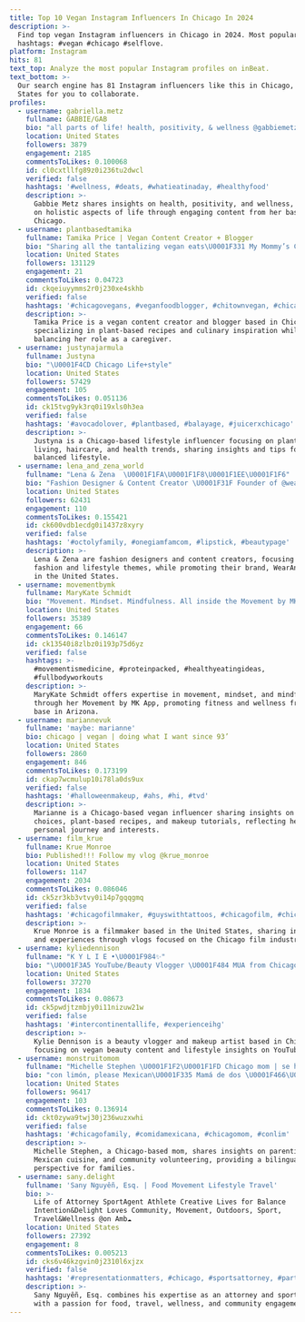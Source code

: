 ```yaml
---
title: Top 10 Vegan Instagram Influencers In Chicago In 2024
description: >-
  Find top vegan Instagram influencers in Chicago in 2024. Most popular
  hashtags: #vegan #chicago #selflove.
platform: Instagram
hits: 81
text_top: Analyze the most popular Instagram profiles on inBeat.
text_bottom: >-
  Our search engine has 81 Instagram influencers like this in Chicago, United
  States for you to collaborate.
profiles:
  - username: gabriella.metz
    fullname: GABBIE/GAB
    bio: "all parts of life! health, positivity, & wellness @gabbiemetz / chicago, il \U0001F607 codes in my highlights"
    location: United States
    followers: 3879
    engagement: 2185
    commentsToLikes: 0.100068
    id: cl0cxtllfg89z0i236tu2dwcl
    verified: false
    hashtags: '#wellness, #deats, #whatieatinaday, #healthyfood'
    description: >-
      Gabbie Metz shares insights on health, positivity, and wellness, focusing
      on holistic aspects of life through engaging content from her base in
      Chicago.
  - username: plantbasedtamika
    fullname: Tamika Price | Vegan Content Creator + Blogger
    bio: "Sharing all the tantalizing vegan eats\U0001F331 My Mommy’s Caregiver\U0001F497 | @shopstandout Owner\U0001F457 \U0001F4CD: Chicago | \U0001F4E7 : info@plantbasedtamika.com Join my newsletter\U0001F447\U0001F3FD"
    location: United States
    followers: 131129
    engagement: 21
    commentsToLikes: 0.04723
    id: ckqeiuyymms2r0j230xe4skhb
    verified: false
    hashtags: '#chicagovegans, #veganfoodblogger, #chitownvegan, #chicagofoodie'
    description: >-
      Tamika Price is a vegan content creator and blogger based in Chicago,
      specializing in plant-based recipes and culinary inspiration while
      balancing her role as a caregiver.
  - username: justynajarmula
    fullname: Justyna
    bio: "\U0001F4CD Chicago Life+style"
    location: United States
    followers: 57429
    engagement: 105
    commentsToLikes: 0.051136
    id: ck15tvg9yk3rq0i19xls0h3ea
    verified: false
    hashtags: '#avocadolover, #plantbased, #balayage, #juicerxchicago'
    description: >-
      Justyna is a Chicago-based lifestyle influencer focusing on plant-based
      living, haircare, and health trends, sharing insights and tips for a
      balanced lifestyle.
  - username: lena_and_zena_world
    fullname: "Lena & Zena  \U0001F1FA\U0001F1F8\U0001F1EE\U0001F1F6"
    bio: "Fashion Designer & Content Creator \U0001F31F Founder of @wearanez"
    location: United States
    followers: 62431
    engagement: 110
    commentsToLikes: 0.155421
    id: ck600vdb1ecdg0i1437z8xyry
    verified: false
    hashtags: '#octolyfamily, #onegiamfamcom, #lipstick, #beautypage'
    description: >-
      Lena & Zena are fashion designers and content creators, focusing on
      fashion and lifestyle themes, while promoting their brand, WearAnez. Based
      in the United States.
  - username: movementbymk
    fullname: MaryKate Schmidt
    bio: "Movement. Mindset. Mindfulness. All inside the Movement by MK App \U0001F4AA\U0001F3FD Start your free trial ⬇️ Based in AZ \U0001F335but training you anytime, anywhere ⚡️"
    location: United States
    followers: 35389
    engagement: 66
    commentsToLikes: 0.146147
    id: ck13540i8zlbz0i193p75d6yz
    verified: false
    hashtags: >-
      #movementismedicine, #proteinpacked, #healthyeatingideas,
      #fullbodyworkouts
    description: >-
      MaryKate Schmidt offers expertise in movement, mindset, and mindfulness
      through her Movement by MK App, promoting fitness and wellness from her
      base in Arizona.
  - username: mariannevuk
    fullname: 'maybe: marianne'
    bio: chicago | vegan | doing what I want since 93’
    location: United States
    followers: 2860
    engagement: 846
    commentsToLikes: 0.173199
    id: ckap7wcmulup10i78la0ds9ux
    verified: false
    hashtags: '#halloweenmakeup, #ahs, #hi, #tvd'
    description: >-
      Marianne is a Chicago-based vegan influencer sharing insights on lifestyle
      choices, plant-based recipes, and makeup tutorials, reflecting her
      personal journey and interests.
  - username: film_krue
    fullname: Krue Monroe
    bio: Published!!! Follow my vlog @krue_monroe
    location: United States
    followers: 1147
    engagement: 2034
    commentsToLikes: 0.086046
    id: ck5zr3kb3vtvy0i14p7gqqgmq
    verified: false
    hashtags: '#chicagofilmmaker, #guyswithtattoos, #chicagofilm, #chicagovlogger'
    description: >-
      Krue Monroe is a filmmaker based in the United States, sharing insights
      and experiences through vlogs focused on the Chicago film industry.
  - username: kyliedennison
    fullname: "K Y L I E •\U0001F984✨"
    bio: "\U0001F3A5 YouTube/Beauty Vlogger \U0001F484 MUA from Chicago \U0001F331 Vegan \U0001F4E9 Inquiries: kikichanelyoutube@yahoo.com \U0001F47B Snapchat: kyliedennison"
    location: United States
    followers: 37270
    engagement: 1834
    commentsToLikes: 0.08673
    id: ck5pwdjtzmbjy0i11nizuw21w
    verified: false
    hashtags: '#intercontinentallife, #experienceihg'
    description: >-
      Kylie Dennison is a beauty vlogger and makeup artist based in Chicago,
      focusing on vegan beauty content and lifestyle insights on YouTube.
  - username: monstruitomom
    fullname: "Michelle Stephen \U0001F1F2\U0001F1FD Chicago mom | se habla español"
    bio: "con limón, please Mexican\U0001F335 Mamá de dos \U0001F466\U0001F3FB\U0001F9D2\U0001F3FB Married to @dadbreaded \U0001F9D4\U0001F3FB @ICPcare & @chicagopubliclibrary volunteer \U0001F48Cmonstruitomom@gmail.com \U0001F4CDChicago"
    location: United States
    followers: 96417
    engagement: 103
    commentsToLikes: 0.136914
    id: ckt0zywa9twj30j236wuzxwhi
    verified: false
    hashtags: '#chicagofamily, #comidamexicana, #chicagomom, #conlim'
    description: >-
      Michelle Stephen, a Chicago-based mom, shares insights on parenting,
      Mexican cuisine, and community volunteering, providing a bilingual
      perspective for families.
  - username: sany.delight
    fullname: 'Sany Nguyễn, Esq. | Food Movement Lifestyle Travel'
    bio: >-
      Life of Attorney SportAgent Athlete Creative Lives for Balance
      Intention&Delight Loves Community, Movement, Outdoors, Sport,
      Travel&Wellness @on Amb☁️
    location: United States
    followers: 27392
    engagement: 8
    commentsToLikes: 0.005213
    id: cks6v46kzgvin0j2310l6xjzx
    verified: false
    hashtags: '#representationmatters, #chicago, #sportsattorney, #partner'
    description: >-
      Sany Nguyễn, Esq. combines his expertise as an attorney and sports agent
      with a passion for food, travel, wellness, and community engagement.
---
```


